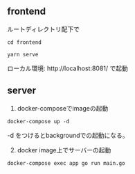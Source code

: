 ## frontend
ルートディレクトリ配下で
```
cd frontend
```

```
yarn serve
```
ローカル環境:
http://localhost:8081/ で起動

## server
1. docker-composeでimageの起動
```
docker-compose up -d
```
-d をつけるとbackgroundでの起動になる。

2. docker image上でサーバーの起動
``` 
docker-compose exec app go run main.go
```